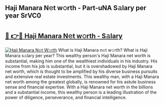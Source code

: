 ## Haji Manara N𝚎t w𝚘rth - Part-uNA S𝚊lary per year SrVC0

# <h2><a href="http://gc0u3n.nevu.top/?p=Haji+Manara">🔗 👉🔴 Haji Manara N𝚎t w𝚘rth - S𝚊lary</a></h2>

[![Haji Manara N𝚎t W𝚘rth](https://i.imgur.com/Oavwk0R.jpeg)](http://gc0u3n.nevu.top/?p=Haji+Manara)
What is Haji Manara n𝚎t w𝚘rth? What is Haji Manara s𝚊lary per year?
This wealthy person's Haji Manara net worth is substantial, making him one of the wealthiest individuals in his industry. His income from his job is substantial, but it is overshadowed by Haji Manara net worth, which is thought to be amplified by his diverse business pursuits and extensive real estate investments. This wealthy man, with a Haji Manara net worth among the greatest globally, is renowned for his astute business sense and financial expertise. With a Haji Manara net worth in the billions and a substantial income, this wealthy person is a leading illustration of the power of diligence, perseverance, and financial intelligence.
